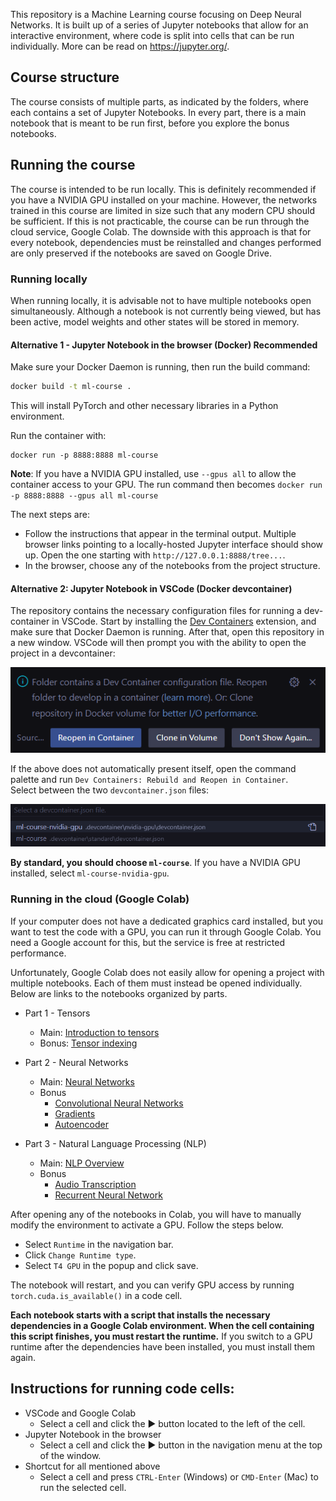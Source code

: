 This repository is a Machine Learning course focusing on Deep Neural Networks. It is built up of a series of Jupyter notebooks that allow for an interactive environment, where code is split into cells that can be run individually. More can be read on https://jupyter.org/. 

## Course structure
The course consists of multiple parts, as indicated by the folders, where each contains a set of Jupyter Notebooks. In every part, there is a main notebook that is meant to be run first, before you explore the bonus notebooks. 

## Running the course
The course is intended to be run locally. This is definitely recommended if you have a NVIDIA GPU installed on your machine. However, the networks trained in this course are limited in size such that any modern CPU should be sufficient. If this is not practicable, the course can be run through the cloud service, Google Colab. The downside with this approach is that for every notebook, dependencies must be reinstalled and changes performed are only preserved if the notebooks are saved on Google Drive. 

### Running locally
When running locally, it is advisable not to have multiple notebooks open simultaneously. Although a notebook is not currently being viewed, but has been active, model weights and other states will be stored in memory. 

#### Alternative 1 - Jupyter Notebook in the browser (Docker)  **Recommended**
Make sure your Docker Daemon is running, then run the build command:
```bash
docker build -t ml-course .
```
This will install PyTorch and other necessary libraries in a Python environment.

Run the container with:
```
docker run -p 8888:8888 ml-course
```
**Note**: If you have a NVIDIA GPU installed, use `--gpus all` to allow the container access to your GPU. The run command then becomes `docker run -p 8888:8888 --gpus all ml-course`

The next steps are:
- Follow the instructions that appear in the terminal output. Multiple browser links pointing to a locally-hosted Jupyter interface should show up. Open the one starting with `http://127.0.0.1:8888/tree...`.
- In the browser, choose any of the notebooks from the project structure. 

#### Alternative 2: Jupyter Notebook in VSCode (Docker devcontainer)
The repository contains the necessary configuration files for running a dev-container in VSCode. Start by installing the [Dev Containers](https://marketplace.visualstudio.com/items?itemName=ms-vscode-remote.remote-containers) extension, and make sure that Docker Daemon is running. After that, open this repository in a new window. VSCode will then prompt you with the ability to open the project in a devcontainer:

![vscode dev container prompt](./res/devcontainers-vscode-prompt.png)

If the above does not automatically present itself, open the command palette and run `Dev Containers: Rebuild and Reopen in Container`.  
Select between the two `devcontainer.json` files:

![dev containers to choose from](./res/devcontainers.png)

**By standard, you should choose `ml-course`**. If you have a NVIDIA GPU installed, select `ml-course-nvidia-gpu`.

### Running in the cloud (Google Colab)
If your computer does not have a dedicated graphics card installed, but you want to test the code with a GPU, you can run it through Google Colab. You need a Google account for this, but the service is free at restricted performance. 

Unfortunately, Google Colab does not easily allow for opening a project with multiple notebooks. Each of them must instead be opened individually. 
Below are links to the notebooks organized by parts.

- Part 1 - Tensors
    - Main: [Introduction to tensors](https://colab.research.google.com/github/willdalh/ml-course/blob/main/part1-tensors/tensors.ipynb)
    - Bonus: [Tensor indexing](https://colab.research.google.com/github/willdalh/ml-course/blob/main/part1-tensors/bonus_indexing.ipynb)

- Part 2 - Neural Networks
    - Main: [Neural Networks](https://colab.research.google.com/github/willdalh/ml-course/blob/main/part2-neural-networks/neural_networks.ipynb)
    - Bonus
        - [Convolutional Neural Networks](https://colab.research.google.com/github/willdalh/ml-course/blob/main/part2-neural-networks/bonus_convnet.ipynb)
        - [Gradients](https://colab.research.google.com/github/willdalh/ml-course/blob/main/part2-neural-networks/bonus_gradients.ipynb)
        - [Autoencoder](https://colab.research.google.com/github/willdalh/ml-course/blob/main/part2-neural-networks/bonus_autoencoder.ipynb)

- Part 3 - Natural Language Processing (NLP)
    - Main: [NLP Overview](https://colab.research.google.com/github/willdalh/ml-course/blob/main/part3-nlp/nlp.ipynb)
    - Bonus
        - [Audio Transcription](https://colab.research.google.com/github/willdalh/ml-course/blob/main/part3-nlp/bonus_audio_transcription.ipynb)
        - [Recurrent Neural Network](https://colab.research.google.com/github/willdalh/ml-course/blob/main/part3-nlp/bonus_rnn.ipynb)

    
After opening any of the notebooks in Colab, you will have to manually modify the environment to activate a GPU. Follow the steps below.

- Select `Runtime` in the navigation bar.
- Click `Change Runtime type`.
- Select `T4 GPU` in the popup and click save.

The notebook will restart, and you can verify GPU access by running `torch.cuda.is_available()` in a code cell.

**Each notebook starts with a script that installs the necessary dependencies in a Google Colab environment. When the cell containing this script finishes, you must restart the runtime.** If you switch to a GPU runtime after the dependencies have been installed, you must install them again. 

## Instructions for running code cells:
- VSCode and Google Colab
    - Select a cell and click the ▶️ button located to the left of the cell.
- Jupyter Notebook in the browser
    - Select a cell and click the ▶️ button in the navigation menu at the top of the window.
- Shortcut for all mentioned above
    - Select a cell and press `CTRL-Enter` (Windows) or `CMD-Enter` (Mac) to run the selected cell.